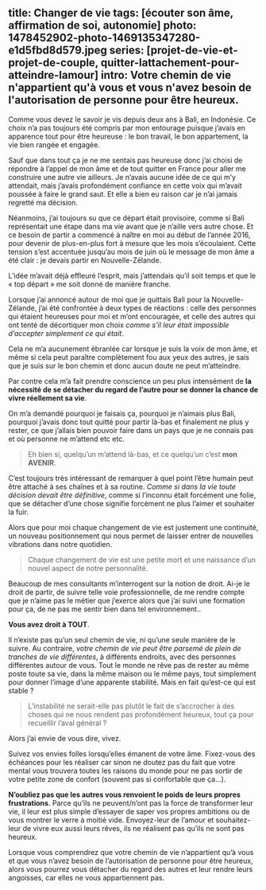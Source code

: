 title: Changer de vie
tags: [écouter son âme, affirmation de soi, autonomie]
photo: 1478452902-photo-1469135347280-e1d5fbd8d579.jpeg
series: [projet-de-vie-et-projet-de-couple, quitter-lattachement-pour-atteindre-lamour]
intro: Votre chemin de vie n'appartient qu'à vous et vous n'avez besoin de l'autorisation de personne pour être heureux.
---
Comme vous devez le savoir je vis depuis deux ans à Bali, en Indonésie. Ce choix n’a pas toujours été compris par mon entourage puisque j’avais en apparence tout pour être heureuse : le bon travail, le bon appartement, la vie bien rangée et engagée.

Sauf que dans tout ça je ne me sentais pas heureuse donc j’ai choisi de répondre à l’appel de mon âme et de tout quitter en France pour aller me construire une autre vie ailleurs. Je n’avais aucune idée de ce qui m’y attendait, mais j’avais profondément confiance en cette voix qui m’avait poussée à faire le grand saut. Et elle a bien eu raison car je n’ai jamais regretté ma décision.

Néanmoins, j’ai toujours su que ce départ était provisoire, comme si Bali représentait une étape dans ma vie avant que je n’aille vers autre chose. Et ce besoin de partir a commencé à naître en moi au début de l’année 2016, pour devenir de plus-en-plus fort à mesure que les mois s’écoulaient. Cette tension s’est accentuée jusqu’au mois de juin où le message de mon âme a été clair : je devais partir en Nouvelle-Zélande.

L’idée m’avait déjà effleuré l’esprit, mais j’attendais qu’il soit temps et que le « top départ » me soit donné de manière franche.

Lorsque j’ai annoncé autour de moi que je quittais Bali pour la Nouvelle-Zélande, j’ai été confrontée à deux types de réactions : celle des personnes qui étaient heureuses pour moi et m’ont encouragée, et celle des autres qui ont tenté de décortiquer mon choix *comme s’il leur était impossible d’accepter simplement ce qui était*.
 
Cela ne m’a aucunement ébranlée car lorsque je suis la voix de mon âme, et même si cela peut paraître complètement fou aux yeux des autres, je sais que je suis sur le bon chemin et donc aucun doute ne peut m’atteindre. 

Par contre cela m’a fait prendre conscience un peu plus intensément de **la nécessité de se détacher du regard de l’autre pour se donner la chance de vivre réellement sa vie**.

On m’a demandé pourquoi je faisais ça, pourquoi je n’aimais plus Bali, pourquoi j’avais donc tout quitté pour partir là-bas et finalement ne plus y rester, ce que j’allais bien pouvoir faire dans un pays que je ne connais pas et où personne ne m’attend etc etc.

>Eh bien si, quelqu’un m’attend là-bas, et ce quelqu’un c’est **mon AVENIR**.

C’est toujours très intéressant de remarquer à quel point l’être humain peut être attaché à ses chaînes et à sa routine. *Comme si dans la vie toute décision devait être définitive*, comme si l’inconnu était forcément une folie, que se détacher d’une chose signifie forcément ne plus l’aimer et souhaiter la fuir. 

Alors que pour moi chaque changement de vie est justement une continuité, un nouveau positionnement qui nous permet de laisser entrer de nouvelles vibrations dans notre quotidien. 

>Chaque changement de vie est une petite mort et une naissance d’un nouvel aspect de notre personnalité.

Beaucoup de mes consultants m’interrogent sur la notion de droit. Ai-je le droit de partir, de suivre telle voie professionnelle, de me rendre compte que je n’aime pas le métier que j’exerce alors que j’ai suivi une formation pour ça, de ne pas me sentir bien dans tel environnement..

**Vous avez droit à TOUT**.

Il n’existe pas qu’un seul chemin de vie, ni qu’une seule manière de le suivre. Au contraire, *votre chemin de vie peut être parsemé de plein de tranches de vie différentes*, à différents endroits, avec des personnes différentes autour de vous. Tout le monde ne rêve pas de rester au même poste toute sa vie, dans la même maison ou le même pays, tout simplement pour donner l’image d’une apparente stabilité. Mais en fait qu’est-ce qui est stable ? 

>L’instabilité ne serait-elle pas plutôt le fait de s’accrocher à des choses qui ne nous rendent pas profondément heureux, tout ça pour recueillir l’aval général ?

Alors j’ai envie de vous dire, vivez.

Suivez vos envies folles lorsqu’elles émanent de votre âme. Fixez-vous des échéances pour les réaliser car sinon ne doutez pas du fait que votre mental vous trouvera toutes les raisons du monde pour ne pas sortir de votre petite zone de confort (souvent pas si confortable que ça...).

**N’oubliez pas que les autres vous renvoient le poids de leurs propres frustrations**. Parce qu’ils ne peuvent/n’ont pas la force de transformer leur vie, il leur est plus simple d’essayer de saper vos propres ambitions ou de vous montrer le verre à moitié vide. Envoyez-leur de l’amour et souhaitez-leur de vivre eux aussi leurs rêves, ils ne réalisent pas qu’ils ne sont pas heureux.

Lorsque vous comprendrez que votre chemin de vie n’appartient qu’à vous et que vous n’avez besoin de l’autorisation de personne pour être heureux, alors vous pourrez vous détacher du regard des autres et leur rendre leurs angoisses, car elles ne vous appartiennent pas.


